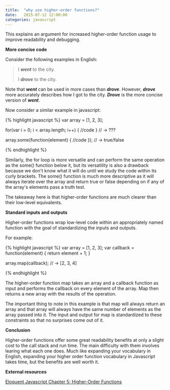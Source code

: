 ```yaml
---
title:  "why use higher-order functions?"
date:   2015-07-12 12:00:00
categories: javascript
---
```


This explains an argument for increased higher-order function usage to improve readability and debugging.


**More concise code**

Consider the following examples in English:

>I ***went*** to the city.
>
>I ***drove*** to the city.

Note that ***went*** can be used in more cases than ***drove***. However, ***drove***
more accurately describes how I got to the city. ***Drove*** is the more concise version
of ***went***.

Now consider a similar example in javascript:

{% highlight javascript %}
var array = [1, 2, 3];

for(var i = 0; i < array.length; i++) {
  //code
} // -> ???

array.some(function(element) {
  //code
}); // -> true/false

{% endhighlight %}

Similarly, the for loop is more versatile and can perform the same operation as the some()
function below it, but its versatility is also a drawback because we don't know what it
will do until we study the code within its curly brackets. The some() function is much more
descriptive as it will always iterate over the array and return true or false depending on 
if any of the array's elements pass a truth test.

The takeaway here is that higher-order functions are much clearer than their low-level equivalents.

**Standard inputs and outputs**

Higher-order functions wrap low-level code within an appropriately named function
with the goal of standardizing the inputs and outputs.

For example:

{% highlight javascript %}
var array = [1, 2, 3];
var callback = function(element) {
  return element + 1;
}

array.map(callback); // -> [2, 3, 4]

{% endhighlight %}

The higher-order function map takes an array and a callback function
as input and performs the callback on every element of the array. Map then returns
a new array with the results of the operation.

The important thing to note in this example is that map will always return an array
and that array will always have the same number of elements as the array passed into
it. The input and output for map is standardized to these constraints so that no surprises
come out of it. 

**Conclusion**

Higher-order functions offer some great readability benefits at only a slight cost to
the call stack and run time. The main difficulty with them involves learing what
each one does. Much like expanding your vocabulary in English, expanding your higher
order function vocabulary in Javascript takes time, but the benefits are well worth it.

**External resources**

[Eloquent Javascript Chapter 5: Higher-Order Functions](http://eloquentjavascript.net/05_higher_order.html)